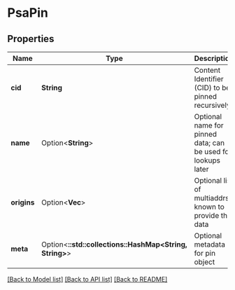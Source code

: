 # PsaPin

## Properties

Name | Type | Description | Notes
------------ | ------------- | ------------- | -------------
**cid** | **String** | Content Identifier (CID) to be pinned recursively | 
**name** | Option<**String**> | Optional name for pinned data; can be used for lookups later | [optional]
**origins** | Option<**Vec<String>**> | Optional list of multiaddrs known to provide the data | [optional]
**meta** | Option<**::std::collections::HashMap<String, String>**> | Optional metadata for pin object | [optional]

[[Back to Model list]](../README.md#documentation-for-models) [[Back to API list]](../README.md#documentation-for-api-endpoints) [[Back to README]](../README.md)


